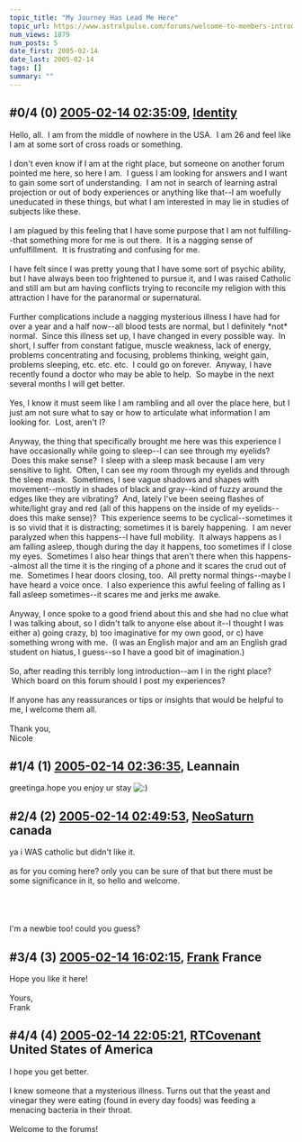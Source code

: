 ```yaml
---
topic_title: "My Journey Has Lead Me Here"
topic_url: https://www.astralpulse.com/forums/welcome-to-members-introductions!/my-journey-has-lead-me-here
num_views: 1879
num_posts: 5
date_first: 2005-02-14
date_last: 2005-02-14
tags: []
summary: ""
---
```


## \#0/4 (0) [2005-02-14 02:35:09](https://www.astralpulse.com/forums/index.php?msg=149214), [Identity](https://www.astralpulse.com/forums/profile/?u=8380)  ##
<section>
Hello, all.  I am from the middle of nowhere in the USA.  I am 26 and feel like I am at some sort of cross roads or something.
<br>
<br>
I don't even know if I am at the right place, but someone on another forum pointed me here, so here I am.  I guess I am looking for answers and I want to gain some sort of understanding.  I am not in search of learning astral projection or out of body experiences or anything like that--I am woefully uneducated in these things, but what I am interested in may lie in studies of subjects like these.
<br>
<br>
I am plagued by this feeling that I have some purpose that I am not fulfilling--that something more for me is out there.  It is a nagging sense of unfulfillment.  It is frustrating and confusing for me.
<br>
<br>
I have felt since I was pretty young that I have some sort of psychic ability, but I have always been too frightened to pursue it, and I was raised Catholic and still am but am having conflicts trying to reconcile my religion with this attraction I have for the paranormal or supernatural.
<br>
<br>
Further complications include a nagging mysterious illness I have had for over a year and a half now--all blood tests are normal, but I definitely *not* normal.  Since this illness set up, I have changed in every possible way.  In short, I suffer from constant fatigue, muscle weakness, lack of energy, problems concentrating and focusing, problems thinking, weight gain, problems sleeping, etc. etc. etc.  I could go on forever.  Anyway, I have recently found a doctor who may be able to help.  So maybe in the next several months I will get better.
<br>
<br>
Yes, I know it must seem like I am rambling and all over the place here, but I just am not sure what to say or how to articulate what information I am looking for.  Lost, aren't I?
<br>
<br>
Anyway, the thing that specifically brought me here was this experience I have occasionally while going to sleep--I can see through my eyelids?  Does this make sense?  I sleep with a sleep mask because I am very sensitive to light.  Often, I can see my room through my eyelids and through the sleep mask.  Sometimes, I see vague shadows and shapes with movement--mostly in shades of black and gray--kind of fuzzy around the edges like they are vibrating?  And, lately I've been seeing flashes of white/light gray and red (all of this happens on the inside of my eyelids--does this make sense)?  This experience seems to be cyclical--sometimes it is so vivid that it is distracting; sometimes it is barely happening.  I am never paralyzed when this happens--I have full mobility.  It always happens as I am falling asleep, though during the day it happens, too sometimes if I close my eyes.  Sometimes I also hear things that aren't there when this happens--almost all the time it is the ringing of a phone and it scares the crud out of me.  Sometimes I hear doors closing, too.  All pretty normal things--maybe I have heard a voice once.  I also experience this awful feeling of falling as I fall asleep sometimes--it scares me and jerks me awake.
<br>
<br>
Anyway, I once spoke to a good friend about this and she had no clue what I was talking about, so I didn't talk to anyone else about it--I thought I was either a) going crazy, b) too imaginative for my own good, or c) have something wrong with me.  (I was an English major and am an English grad student on hiatus, I guess--so I have a good bit of imagination.)
<br>
<br>
So, after reading this terribly long introduction--am I in the right place?  Which board on this forum should I post my experiences?
<br>
<br>
If anyone has any reassurances or tips or insights that would be helpful to me, I welcome them all.
<br>
<br>
Thank you,
<br>
Nicole
</section>

## \#1/4 (1) [2005-02-14 02:36:35](https://www.astralpulse.com/forums/index.php?msg=149215), Leannain  ##
<section>
greetinga.hope you enjoy ur stay
<img alt=":)" class="smiley" src="https://www.astralpulse.com/forums/Smileys/fugue/smiley.png" title="Smiley"/>
</section>

## \#2/4 (2) [2005-02-14 02:49:53](https://www.astralpulse.com/forums/index.php?msg=149219), [NeoSaturn](https://www.astralpulse.com/forums/profile/?u=8341) canada ##
<section>
ya i WAS catholic but didn't like it.
<br>
<br>
as for you coming here? only you can be sure of that but there must be some significance in it, so hello and welcome.
<br>
<br>
<br>
<br>
<br>
I'm a newbie too! could you guess?
</section>

## \#3/4 (3) [2005-02-14 16:02:15](https://www.astralpulse.com/forums/index.php?msg=149359), [Frank](https://www.astralpulse.com/forums/profile/?u=359) France ##
<section>
Hope you like it here!
<br>
<br>
Yours,
<br>
Frank
</section>

## \#4/4 (4) [2005-02-14 22:05:21](https://www.astralpulse.com/forums/index.php?msg=149497), [RTCovenant](https://www.astralpulse.com/forums/profile/?u=8389) United States of America ##
<section>
I hope you get better.
<br>
<br>
I knew someone that a mysterious illness. Turns out that the yeast and vinegar they were eating (found in every day foods) was feeding a menacing bacteria in their throat.
<br>
<br>
Welcome to the forums!
</section>